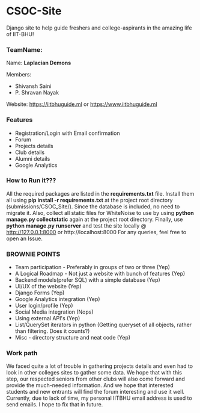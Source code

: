 # CSOC-Site
Django site to help guide freshers and college-aspirants in the amazing life of IIT-BHU!

### TeamName: 
Name: **Laplacian Demons**

Members:
* Shivansh Saini
* P. Shravan Nayak

Website: https://iitbhuguide.ml or https://www.iitbhuguide.ml

### Features
* Registration/Login with Email confirmation
* Forum
* Projects details
* Club details
* Alumni details
* Google Analytics

### How to Run it???
All the required packages are listed in the **requirements.txt** file. Install them all using **pip install -r requirements.txt** at the project root directory (submissions/CSOC_Site/).
Since the database is included, no need to migrate it. Also, collect all static files for WhiteNoise to use by using **python manage.py collectstatic** again at the project root directory.
Finally, use **python manage.py runserver** and test the site locally @ http://127.0.0.1:8000 or http://localhost:8000
For any queries, feel free to open an Issue.

### BROWNIE POINTS
* Team participation - Preferably in groups of two or three (Yep)
* A Logical Roadmap - Not just a website with bunch of features (Yep)
* Backend models(prefer SQL) with a simple database (Yep)
* UI/UX of the website (Yep)
* Django Forms (Yep)
* Google Analytics integration (Yep)
* User login/profile (Yep)
* Social Media integration (Nops)
* Using external API's (Yep)
* List/QuerySet iterators in python (Getting queryset of all objects, rather than filtering. Does it counts?)
* Misc - directory structure and neat code (Yep)

### Work path
We faced quite a lot of trouble in gathering projects details and even had to look in other colleges sites to gather some data. We hope that with this step, our respected seniors from other clubs will also come forward and provide the much-needed information.
And we hope that interested students and new entrants will find the forum interesting and use it well. Currently, due to lack of time, my personal IITBHU email address is used to send emails. I hope to fix that in future.
